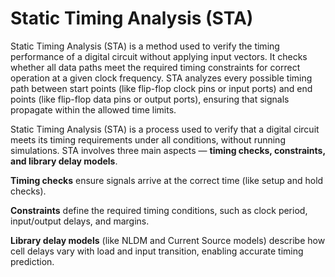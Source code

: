 # Static Timing Analysis (STA)

Static Timing Analysis (STA) is a method used to verify the timing performance of a digital circuit without applying input vectors. It checks whether all data paths meet the required timing constraints for correct operation at a given clock frequency. STA analyzes every possible timing path between start points (like flip-flop clock pins or input ports) and end points (like flip-flop data pins or output ports), ensuring that signals propagate within the allowed time limits.

Static Timing Analysis (STA) is a process used to verify that a digital circuit meets its timing requirements under all conditions, without running simulations. STA involves three main aspects — **timing checks, constraints, and library delay models**.

**Timing checks** ensure signals arrive at the correct time (like setup and hold checks).

**Constraints** define the required timing conditions, such as clock period, input/output delays, and margins.

**Library delay models** (like NLDM and Current Source models) describe how cell delays vary with load and input transition, enabling accurate timing prediction.

